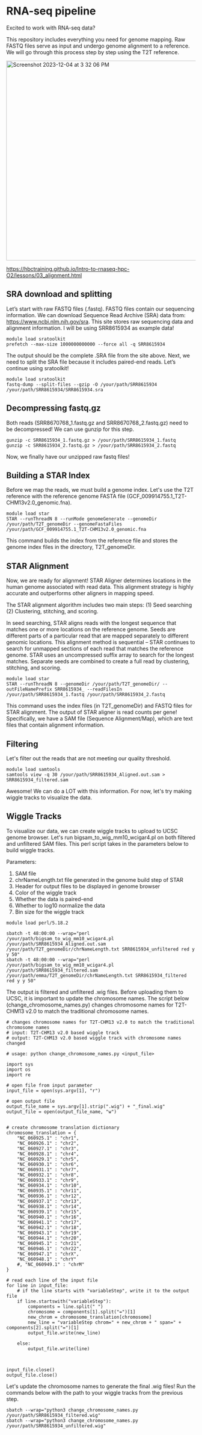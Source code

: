 # RNA-seq pipeline

Excited to work with RNA-seq data? 

This repository includes everything you need for genome mapping. Raw FASTQ files serve as input and undergo genome alignment to a reference. We will go through this process step by step using the T2T reference.

<img width="531" alt="Screenshot 2023-12-04 at 3 32 06 PM" src="https://github.com/emmarklein/RNAseq_pipeline/assets/152921397/41d26ea8-7045-4986-8ec6-e24e0dffa237">

https://hbctraining.github.io/Intro-to-rnaseq-hpc-O2/lessons/03_alignment.html

## SRA download and splitting
Let’s start with raw FASTQ files (.fastq). FASTQ files contain our sequencing information. We can download Sequence Read Archive (SRA) data from: https://www.ncbi.nlm.nih.gov/sra. This site stores raw sequencing data and alignment information. I will be using SRR8615934 as example data!

```
module load sratoolkit
prefetch --max-size 1000000000000 --force all -q SRR8615934
```

The output should be the complete .SRA file from the site above. Next, we need to split the SRA file because it includes paired-end reads. Let’s continue using sratoolkit! 

```
module load sratoolkit
fastq-dump --split-files --gzip -O /your/path/SRR8615934 /your/path/SRR8615934/SRR8615934.sra
```

## Decompressing fastq.gz

Both reads (SRR8670768_1.fastq.gz and SRR8670768_2.fastq.gz) need to be decompressed! We can use gunzip for this step.

```
gunzip -c SRR8615934_1.fastq.gz > /your/path/SRR8615934_1.fastq
gunzip -c SRR8615934_2.fastq.gz > /your/path/SRR8615934_2.fastq
```

Now, we finally have our unzipped raw fastq files!

## Building a STAR Index

Before we map the reads, we must build a genome index. Let's use the T2T reference with the reference genome FASTA file (GCF_009914755.1_T2T-CHM13v2.0_genomic.fna).

```
module load star
STAR --runThreadN 8 --runMode genomeGenerate --genomeDir /your/path/T2T_genomeDir --genomeFastaFiles /your/path/GCF_009914755.1_T2T-CHM13v2.0_genomic.fna
```
This command builds the index from the reference file and stores the genome index files in the directory, T2T_genomeDir.

## STAR Alignment

Now, we are ready for alignment! STAR Aligner determines locations in the human genome associated with read data. This alignment strategy is highly accurate and outperforms other aligners in mapping speed. 

The STAR alignment algorithm includes two main steps: 
(1) Seed searching 
(2) Clustering, stitching, and scoring. 

In seed searching, STAR aligns reads with the longest sequence that matches one or more locations on the reference genome. Seeds are different parts of a particular read that are mapped separately to different genomic locations. This alignment method is sequential – STAR continues to search for unmapped sections of each read that matches the reference genome. STAR uses an uncompressed suffix array to search for the longest matches. Separate seeds are combined to create a full read by clustering, stitching, and scoring. 

```
module load star
STAR --runThreadN 8 --genomeDir /your/path/T2T_genomeDir/ --outFileNamePrefix SRR8615934_ --readFilesIn /your/path/SRR8615934_1.fastq /your/path/SRR8615934_2.fastq
```

This command uses the index files (in T2T_genomeDir) and FASTQ files for STAR alignment. The output of STAR aligner is read counts per gene! Specifically, we have a SAM file (Sequence Alignment/Map), which are text files that contain alignment information.

## Filtering

Let's filter out the reads that are not meeting our quality threshold.

```
module load samtools
samtools view -q 30 /your/path/SRR8615934_Aligned.out.sam > SRR8615934_filtered.sam
```
Awesome! We can do a LOT with this information. For now, let's try making wiggle tracks to visualize the data.

## Wiggle Tracks

To visualize our data, we can create wiggle tracks to upload to UCSC genome browser. Let's run bigsam_to_wig_mm10_wcigar4.pl on both filtered and unfiltered SAM files. This perl script takes in the parameters below to build wiggle tracks. 

Parameters:
1. SAM file
2. chrNameLength.txt file generated in the genome build step of STAR
3. Header for output files to be displayed in genome browser
4. Color of the wiggle track
5. Whether the data is paired-end
6. Whether to log10 normalize the data
7. Bin size for the wiggle track

```
module load perl/5.18.2

sbatch -t 48:00:00 --wrap="perl /your/path/bigsam_to_wig_mm10_wcigar4.pl /your/path/SRR8615934_Aligned.out.sam /your/path/T2T_genomeDir/chrNameLength.txt SRR8615934_unfiltered red y y 50"
sbatch -t 48:00:00 --wrap="perl /your/path/bigsam_to_wig_mm10_wcigar4.pl /your/path/SRR8615934_filtered.sam /your/path/emma/T2T_genomeDir/chrNameLength.txt SRR8615934_filtered red y y 50"
```
The output is filtered and unfiltered .wig files. Before uploading them to UCSC, it is important to update the chromosome names. The script below (change_chromosome_names.py) changes chromosome names for T2T-CHM13 v2.0 to match the traditional chromosome names.

```
# changes chromosome names for T2T-CHM13 v2.0 to match the traditional chromosome names
# input: T2T-CHM13 v2.0 based wiggle track
# output: T2T-CHM13 v2.0 based wiggle track with chromosome names changed

# usage: python change_chromosome_names.py <input_file>

import sys
import os
import re

# open file from input parameter
input_file = open(sys.argv[1], "r")

# open output file
output_file_name = sys.argv[1].strip(".wig") + "_final.wig"
output_file = open(output_file_name, "w")


# create chromosome translation dictionary
chromosome_translation = {
    "NC_060925.1" : "chr1",
    "NC_060926.1" : "chr2",
    "NC_060927.1" : "chr3",
    "NC_060928.1" : "chr4",
    "NC_060929.1" : "chr5",
    "NC_060930.1" : "chr6",
    "NC_060931.1" : "chr7",
    "NC_060932.1" : "chr8",
    "NC_060933.1" : "chr9",
    "NC_060934.1" : "chr10",
    "NC_060935.1" : "chr11",
    "NC_060936.1" : "chr12",
    "NC_060937.1" : "chr13",
    "NC_060938.1" : "chr14",
    "NC_060939.1" : "chr15",
    "NC_060940.1" : "chr16",
    "NC_060941.1" : "chr17",
    "NC_060942.1" : "chr18",
    "NC_060943.1" : "chr19",
    "NC_060944.1" : "chr20",
    "NC_060945.1" : "chr21",
    "NC_060946.1" : "chr22",
    "NC_060947.1" : "chrX",
    "NC_060948.1" : "chrY"
    #, "NC_060949.1" : "chrM"
}

# read each line of the input file
for line in input_file:
    # if the line starts with "variableStep", write it to the output file
    if line.startswith("variableStep"):
        components = line.split(" ")
        chromosome = components[1].split("=")[1]
        new_chrom = chromosome_translation[chromosome]
        new_line = "variableStep chrom=" + new_chrom + " span=" + components[2].split("=")[1]
        output_file.write(new_line)

    else:
        output_file.write(line)
    


input_file.close()
output_file.close()
```

Let's update the chromosome names to generate the final .wig files! Run the commands below with the path to your wiggle tracks from the previous step.

```
sbatch --wrap="python3 change_chromosome_names.py /your/path/SRR8615934_filtered.wig"
sbatch --wrap="python3 change_chromosome_names.py /your/path/SRR8615934_unfiltered.wig"
```



